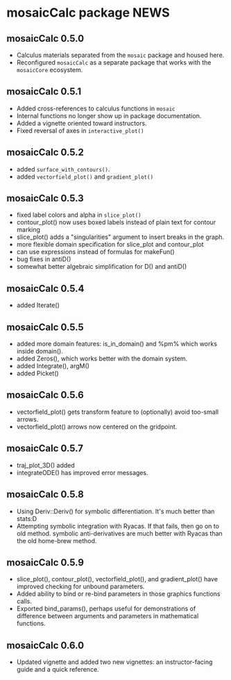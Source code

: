 # mosaicCalc package NEWS

## mosaicCalc 0.5.0

 * Calculus materials separated from the `mosaic` package and housed here.
 * Reconfigured `mosaicCalc` as a separate package that works with the `mosaicCore` ecosystem.
 
## mosaicCalc 0.5.1

 * Added cross-references to calculus functions in `mosaic`
 * Internal functions no longer show up in package documentation.
 * Added a vignette oriented toward instructors.
 * Fixed reversal of axes in `interactive_plot()`

## mosaicCalc 0.5.2

  * added `surface_with_contours()`.
  * added `vectorfield_plot()` and `gradient_plot()`
  
## mosaicCalc 0.5.3

  * fixed label colors and alpha in `slice_plot()`
  * contour_plot() now uses boxed labels instead of plain text for contour marking 
  * slice_plot() adds a "singularities" argument to insert breaks in the graph. 
  * more flexible domain specification for slice_plot and contour_plot
  * can use expressions instead of formulas for makeFun()
  * bug fixes in antiD()
  * somewhat better algebraic simplification for D() and antiD()
  
## mosaicCalc 0.5.4

  * added Iterate()
  
  
## mosaicCalc 0.5.5

  * added more domain features: is_in_domain() and %pm% which works inside domain().
  * added Zeros(), which works better with the domain system.
  * added Integrate(), argM()
  * added Picket()
  
## mosaicCalc 0.5.6

  * vectorfield_plot() gets transform feature to (optionally) avoid too-small arrows. 
  * vectorfield_plot() arrows now centered on the gridpoint.
  
## mosaicCalc 0.5.7

  * traj_plot_3D() added
  * integrateODE() has improved error messages.
  
## mosaicCalc 0.5.8

  * Using Deriv::Deriv() for symbolic differentiation. It's much better than stats:D
  * Attempting symbolic integration with Ryacas. If that fails, then go on to old method. symbolic anti-derivatives are much better with Ryacas than the old home-brew method.
  
## mosaicCalc 0.5.9

  * slice_plot(), contour_plot(), vectorfield_plot(), and gradient_plot() have improved checking for unbound parameters.
  * Added ability to bind or re-bind parameters in those graphics functions calls.
  * Exported bind_params(), perhaps useful for demonstrations of difference between arguments and parameters in mathematical functions.

## mosaicCalc 0.6.0

  * Updated vignette and added two new vignettes: an instructor-facing guide and a quick reference.
  
  
